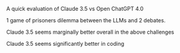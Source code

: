 A quick evaluation of Claude 3.5 vs Open ChatGPT 4.0

1 game of prisoners dilemma between the LLMs and 2 debates.

Claude 3.5 seems marginally better overall in the above challenges

Claude 3.5 seems significantly better in coding
